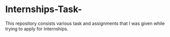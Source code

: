 # Internships-Task-
This repository consists various task and assignments that I was given while trying to apply for  Internships.
